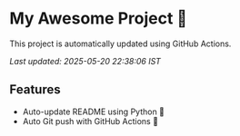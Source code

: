 # My Awesome Project 🚀

This project is automatically updated using GitHub Actions.

_Last updated: 2025-05-20 22:38:06 IST_

## Features
- Auto-update README using Python 🐍
- Auto Git push with GitHub Actions 🤖
